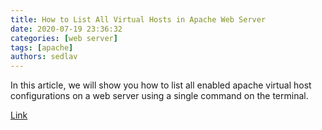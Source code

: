 ```yaml
---
title: How to List All Virtual Hosts in Apache Web Server
date: 2020-07-19 23:36:32
categories: [web server]
tags: [apache]
authors: sedlav
---
```


In this article, we will show you how to list all enabled apache virtual host configurations on a web server using a single command on the terminal.

[Link](https://www.tecmint.com/list-enabled-virtual-hosts-in-apache-web-server/)
